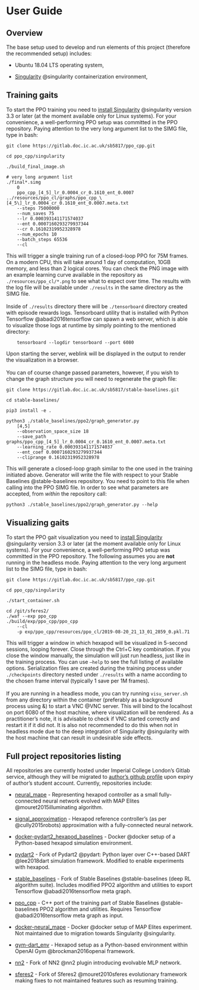 User Guide
==========

Overview
--------

The base setup used to develop and run elements of this project
(therefore the recommended setup) includes:

-   Ubuntu 18.04 LTS operating system,

-   [Singularity](https://sylabs.io/guides/3.3/user-guide/quick_start.html#quick-installation-steps) @singularity containerization environment,

Training gaits
--------------

To start the PPO training you need to [install
Singularity](https://sylabs.io/guides/3.3/user-guide/quick_start.html#quick-installation-steps)
@singularity version 3.3 or later (at the moment available only for
Linux systems). For your convenience, a well-performing PPO setup was
committed in the PPO repository. Paying attention to the very long
argument list to the SIMG file, type in bash:

    git clone https://gitlab.doc.ic.ac.uk/sb5817/ppo_cpp.git

    cd ppo_cpp/singularity

    ./build_final_image.sh

    # very long argument list
    ./final*.simg 
        0 
        ppo_cpp_[4_5]_lr_0.0004_cr_0.1610_ent_0.0007
    ../resources/ppo_cl/graphs/ppo_cpp_\[4_5\]_lr_0.0004_cr_0.1610_ent_0.0007.meta.txt 
        --steps 75000000 
        --num_saves 75 
        --lr 0.000393141171574037 
        --ent 0.0007160293279937344 
        --cr 0.16102319952328978 
        --num_epochs 10 
        --batch_steps 65536 
        --cl

This will trigger a single training run of a closed-loop PPO for 75M
frames. On a modern CPU, this will take around 1 day of computation,
10GB memory, and less than 2 logical cores. You can check the PNG image
with an example learning curve available in the repository as
`./resources/ppo_cl/*.png` to see what to expect over time. The results
with the log file will be available under `./results` in the same
directory as the SIMG file.\
\
Inside of `./results` directory there will be `./tensorboard` directory
created with episode rewards logs. Tensorboard utility that is installed
with Python Tensorflow @abadi2016tensorflow can spawn a web server,
which is able to visualize those logs at runtime by simply pointing to
the mentioned directory:

        tensorboard --logdir tensorboard --port 6080

Upon starting the server, weblink will be displayed in the output to
render the visualization in a browser.\
\
You can of course change passed parameters, however, if you wish to
change the graph structure you will need to regenerate the graph file:

    git clone https://gitlab.doc.ic.ac.uk/sb5817/stable-baselines.git

    cd stable-baselines/

    pip3 install -e .

    python3 ./stable_baselines/ppo2/graph_generator.py 
        [4,5] 
        --observation_space_size 18 
        --save_path graphs/ppo_cpp_[4_5]_lr_0.0004_cr_0.1610_ent_0.0007.meta.txt 
        --learning_rate 0.000393141171574037
        --ent_coef 0.0007160293279937344
        --cliprange 0.16102319952328978

This will generate a closed-loop graph similar to the one used in the
training initiated above. Generator will write the file with respect to
your Stable Baselines @stable-baselines repository. You need to point to
this file when calling into the PPO SIMG file. In order to see what
parameters are accepted, from *within* the repository call:

    python3 ./stable_baselines/ppo2/graph_generator.py --help

Visualizing gaits
-----------------

To start the PPO gait visualization you need to [install
Singularity](https://sylabs.io/guides/3.3/user-guide/quick_start.html#quick-installation-steps)
@singularity version 3.3 or later (at the moment available only for
Linux systems). For your convenience, a well-performing PPO setup was
committed in the PPO repository. The following assumes you are **not**
running in the headless mode. Paying attention to the very long argument
list to the SIMG file, type in bash:

    git clone https://gitlab.doc.ic.ac.uk/sb5817/ppo_cpp.git

    cd ppo_cpp/singularity

    ./start_container.sh

    cd /git/sferes2/
    ./waf --exp ppo_cpp
    ./build/exp/ppo_cpp/ppo_cpp 
        --cl 
        -p exp/ppo_cpp/resources/ppo_cl/2019-08-20_21_13_01_2859_0.pkl.71

This will trigger a window in which hexapod will be visualized in
5-second sessions, looping forever. Close through the Ctrl+C key
combination. If you close the window manually, the simulation will just
run headless, just like in the training process. You can use `–help` to
see the full listing of available options. Serialization files are
created during the training process under `./checkpoints` directory
nested under `./results` with a name according to the chosen frame
interval (typically 1 save per 1M frames).\
\
If you are running in a headless mode, you can try running
`visu_server.sh` from any directory within the container (preferably as
a background process using &) to start a VNC @VNC server. This will bind
to the localhost on port 6080 of the host machine, where visualization
will be rendered. As a practitioner’s note, it is advisable to check if
VNC started correctly and restart it if it did not. It is also not
recommended to do this when not in headless mode due to the deep
integration of Singularity @singularity with the host machine that can
result in undesirable side effects.

<a name="repos"></a>Full project repositories listing
----------------------------

All repositories are currently hosted under Imperial College London’s
Gitlab service, although they will be migrated to [author’s github
profile](https://github.com/Antymon) upon expiry of author’s student
account. Currently, repositories include:

-   [neural\_mape](https://gitlab.doc.ic.ac.uk/sb5817/neural-mape) -
    Representing hexapod controller as a small fully-connected neural
    network evolved with MAP Elites @mouret2015illuminating algorithm.

-   [signal\_approximation](https://gitlab.doc.ic.ac.uk/sb5817/msc) -
    Hexapod reference controller’s (as per @cully2015robots)
    approximation with a fully-connected neural network.

-   [docker-pydart2\_hexapod\_baselines](https://gitlab.doc.ic.ac.uk/sb5817/docker-dart-gym) - Docker @docker setup of a Python-based hexapod simulation
    environment.

-   [pydart2](https://gitlab.doc.ic.ac.uk/sb5817/pydart2) - Fork of
    Pydart2 @pydart: Python layer over C++-based DART @lee2018dart
    simulation framework. Modified to enable experiments with hexapod.

-   [stable\_baselines](https://gitlab.doc.ic.ac.uk/sb5817/stable-baselines) - Fork of Stable Baselines @stable-baselines (deep RL algorithm
    suite). Includes modified PPO2 algorithm and utilities to export
    Tensorflow @abadi2016tensorflow meta graph.

-   [ppo\_cpp](https://gitlab.doc.ic.ac.uk/sb5817/ppo_cpp) - C++ port of
    the training part of Stable Baselines @stable-baselines PPO2
    algorithm and utilities. Requires Tensorflow @abadi2016tensorflow
    meta graph as input.

-   [docker-neural\_mape](https://gitlab.doc.ic.ac.uk/sb5817/szymonbrych-airl_env) - Docker @docker setup of MAP Elites experiment. Not maintained due
    to migration towards Singularity @singularity.

-   [gym-dart\_env](https://gitlab.doc.ic.ac.uk/sb5817/dart_env) -
    Hexapod setup as a Python-based environment within OpenAI Gym
    @brockman2016openai framework.

-   [nn2](https://gitlab.doc.ic.ac.uk/sb5817/nn2.git) - Fork of NN2 @nn2
    plugin introducing evolvable MLP network.

-   [sferes2](https://gitlab.doc.ic.ac.uk/sb5817/sferes2) - Fork of
    Sferes2 @mouret2010sferes evolutionary framework making fixes to not
    maintained features such as resuming training.


